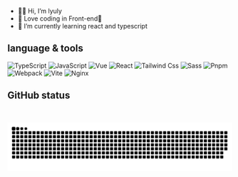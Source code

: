 - 👏🏻 Hi, I’m lyuly
- 👀 Love coding in Front-end🥰
- 🌱 I’m currently learning react and typescript

## language & tools
![TypeScript](https://img.shields.io/badge/-TypeScript-3178C6?logo=typescript&logoColor=white) ![JavaScript](https://img.shields.io/badge/-JavaScript-F7DF1E?logo=javascript&logoColor=white) ![Vue](https://img.shields.io/badge/-Vue-4FC08D?logo=Vue.js&logoColor=white) ![React](https://img.shields.io/badge/-React-61DAFB?logo=React&logoColor=white) ![Tailwind Css](https://img.shields.io/badge/-TailwindCss-06B6D4?logo=tailwindcss&logoColor=white) ![Sass](https://img.shields.io/badge/-Sass-CC6699?logo=Sass&logoColor=white) ![Pnpm](https://img.shields.io/badge/-Pnpm-F69220?logo=pnpm&logoColor=white) ![Webpack](https://img.shields.io/badge/-Webpack-8DD6F9?logo=Webpack&logoColor=white) ![Vite](https://img.shields.io/badge/-Vite-646CFF?logo=Vite&logoColor=white) ![Nginx](https://img.shields.io/badge/-Nginx-009639?logo=Nginx&logoColor=white)

## GitHub status

<img align="center" src="https://github-readme-stats.vercel.app/api?username=lyuly&show_icons=true&theme=swift" alt="" /> <img align="center" src="https://github-readme-stats.vercel.app/api/top-langs/?username=lyuly&layout=compact&theme=buefy&hide_border=true" alt="" />

<img align="center" src="https://raw.githubusercontent.com/lyuly/lyuly/gh-pages/github-snake.svg"/>

